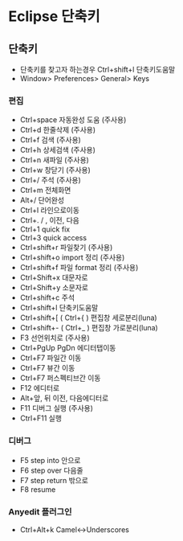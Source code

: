 # Eclipse 단축키

<!--
description = 조금 오래된 자료
tag = programming, tool, eclipse
-->

## 단축키

- 단축키를 찾고자 하는경우 Ctrl+shift+l 단축키도움말
- Window> Preferences> General> Keys

### 편집

- Ctrl+space 자동완성 도움 (주사용)
- Ctrl+d 한줄삭제 (주사용)
- Ctrl+f 검색 (주사용)
- Ctrl+h 상세검색 (주사용)
- Ctrl+n 새파일 (주사용)
- Ctrl+w 창닫기 (주사용)
- Ctrl+/ 주석 (주사용)
- Ctrl+m 전체화면
- Alt+/ 단어완성
- Ctrl+l 라인으로이동
- Ctrl+. / , 이전, 다음
- Ctrl+1 quick fix
- Ctrl+3 quick access
- Ctrl+shift+r 파일찾기 (주사용)
- Ctrl+shift+o import 정리 (주사용)
- Ctrl+shift+f 파일 format 정리 (주사용)
- Ctrl+Shift+x 대문자로
- Ctrl+Shift+y 소문자로
- Ctrl+shift+c 주석
- Ctrl+shift+l 단축키도움말
- Ctrl+shift+[ ( Ctrl+{ ) 편집창 세로분리(luna)
- Ctrl+shift+- ( Ctrl+_ ) 편집창 가로분리(luna)
- F3 선언위치로 (주사용)
- Ctrl+PgUp PgDn 에디터탭이동
- Ctrl+F7 파일간 이동
- Ctrl+F7 뷰간 이동
- Ctrl+F7 퍼스펙티브간 이동
- F12 에디터로
- Alt+앞, 뒤 이전, 다음에디터로
- F11 디버그 실행 (주사용)
- Ctrl+F11 실행

### 디버그

- F5 step into 안으로
- F6 step over 다음줄
- F7 step return 밖으로
- F8 resume

### Anyedit 플러그인

- Ctrl+Alt+k Camel<->Underscores
